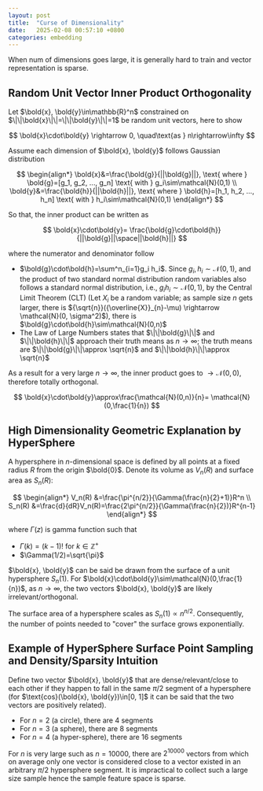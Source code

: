 ```yaml
---
layout: post
title:  "Curse of Dimensionality"
date:   2025-02-08 00:57:10 +0800
categories: embedding
---
```


When num of dimensions goes large, it is generally hard to train and vector representation is sparse.

## Random Unit Vector Inner Product Orthogonality

Let $\bold{x}, \bold{y}\in\mathbb{R}^n$ constrained on $\|\|\bold{x}\|\|=\|\|\bold{y}\|\|=1$ be random unit vectors, here to show

$$
\bold{x}\cdot\bold{y} \rightarrow 0, \quad\text{as } n\rightarrow\infty
$$

Assume each dimension of $\bold{x}, \bold{y}$ follows Gaussian distribution

$$
\begin{align*}
\bold{x}&=\frac{\bold{g}}{||\bold{g}||}, \text{ where } \bold{g}=[g_1, g_2, ..., g_n] \text{ with } g_i\sim\mathcal{N}(0,1) \\
\bold{y}&=\frac{\bold{h}}{||\bold{h}||}, \text{ where } \bold{h}=[h_1, h_2, ..., h_n] \text{ with } h_i\sim\mathcal{N}(0,1)
\end{align*}
$$

So that, the inner product can be written as

$$
\bold{x}\cdot\bold{y}=
\frac{\bold{g}\cdot\bold{h}}{||\bold{g}||\space||\bold{h}||}
$$

where the numerator and denominator follow

* $\bold{g}\cdot\bold{h}=\sum^n_{i=1}g_i h_i$. Since $g_i, h_i\sim\mathcal{N}(0,1)$, and the product of two standard normal distribution random variables also follows a standard normal distribution, i.e., $g_i h_i\sim\mathcal{N}(0,1)$, by the Central Limit Theorem (CLT) (Let $X_i$ be a random variable; as sample size $n$ gets larger, there is ${\sqrt{n}}({\overline{X}}_{n}-\mu) \rightarrow \mathcal{N}(0, \sigma^2)$), there is $\bold{g}\cdot\bold{h}\sim\mathcal{N}(0,n)$
* The Law of Large Numbers states that $\|\|\bold{g}\|\|$ and $\|\|\bold{h}\|\|$ approach their truth means as $n\rightarrow\infty$; the truth means are $\|\|\bold{g}\|\|\approx \sqrt{n}$ and $\|\|\bold{h}\|\|\approx \sqrt{n}$

As a result for a very large $n\rightarrow\infty$,
the inner product goes to $\rightarrow \mathcal{N}(0,0)$, therefore totally orthogonal.

$$
\bold{x}\cdot\bold{y}\approx\frac{\mathcal{N}(0,n)}{n}=
\mathcal{N}(0,\frac{1}{n})
$$

## High Dimensionality Geometric Explanation by HyperSphere

A hypersphere in $n$-dimensional space is defined by all points at a fixed radius $R$ from the origin $\bold{0}$.
Denote its volume as $V_n(R)$ and surface area as $S_n(R)$:

$$
\begin{align*}
    V_n(R) &=\frac{\pi^{n/2}}{\Gamma(\frac{n}{2}+1)}R^n \\
    S_n(R) &=\frac{d}{dR}V_n(R)=\frac{2\pi^{n/2}}{\Gamma(\frac{n}{2})}R^{n-1}
\end{align*}
$$

where $\Gamma(z)$ is gamma function such that

* $\Gamma(k)=(k-1)!$ for $k\in\mathbb{Z}^+$
* $\Gamma(1/2)=\sqrt{\pi}$

$\bold{x}, \bold{y}$ can be said be drawn from the surface of a unit hypersphere $S_{n}(1)$.
For $\bold{x}\cdot\bold{y}\sim\mathcal{N}(0,\frac{1}{n})$, as $n\rightarrow\infty$, the two vectors $\bold{x}, \bold{y}$ are likely irrelevant/orthogonal.

The surface area of a hypersphere scales as $S_{n}(1)\propto n^{n/2}$.
Consequently, the number of points needed to "cover" the surface grows exponentially.

## Example of HyperSphere Surface Point Sampling and Density/Sparsity Intuition

Define two vector $\bold{x}, \bold{y}$ that are dense/relevant/close to each other if they happen to fall in the same $\pi/2$ segment of a hypersphere (for $\text{cos}(\bold{x}, \bold{y})\in[0, 1]$ it can be said that the two vectors are positively related).

* For $n=2$ (a circle), there are $4$ segments
* For $n=3$ (a sphere), there are $8$ segments
* For $n=4$ (a hyper-sphere), there are $16$ segments

For $n$ is very large such as $n=10000$, there are $2^{10000}$ vectors from which on average only one vector is considered close to a vector existed in an arbitrary $\pi/2$ hypersphere segment.
It is impractical to collect such a large size sample hence the sample feature space is sparse.